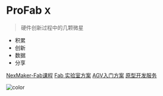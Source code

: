 
# ProFab <small>X</small>

> 硬件创新过程中的几颗微星

- 积累
- 创新
- 数据
- 分享

[NexMaker-Fab课程](https://www.nexmaker.com/)
[Fab 实验室方案](lab/lab.md)
[AGV入门方案](agv/agv.md)
[原型开发服务](prototype/prototype.md)

![color](#ffffff)